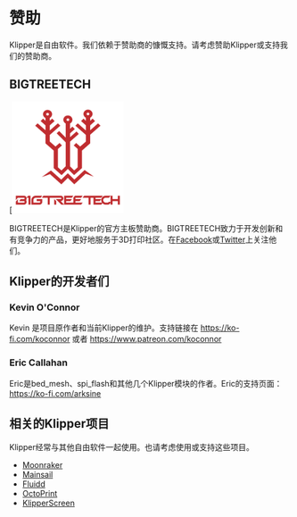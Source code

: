 # 赞助

Klipper是自由软件。我们依赖于赞助商的慷慨支持。请考虑赞助Klipper或支持我们的赞助商。

## BIGTREETECH

[<img src="./img/sponsors/BTT_BTT.png" width="200" />

BIGTREETECH是Klipper的官方主板赞助商。BIGTREETECH致力于开发创新和有竞争力的产品，更好地服务于3D打印社区。在[Facebook](https://www.facebook.com/BIGTREETECH)或[Twitter](https://twitter.com/BigTreeTech)上关注他们。

## Klipper的开发者们

### Kevin O'Connor

Kevin 是项目原作者和当前Klipper的维护。支持链接在 <https://ko-fi.com/koconnor> 或者 <https://www.patreon.com/koconnor>

### Eric Callahan

Eric是bed_mesh、spi_flash和其他几个Klipper模块的作者。Eric的支持页面： <https://ko-fi.com/arksine>

## 相关的Klipper项目

Klipper经常与其他自由软件一起使用。也请考虑使用或支持这些项目。

* [Moonraker](https://github.com/Arksine/moonraker)
* [Mainsail](https://github.com/mainsail-crew/mainsail)
* [Fluidd](https://github.com/fluidd-core/fluidd)
* [OctoPrint](https://octoprint.org/)
* [KlipperScreen](https://github.com/jordanruthe/KlipperScreen)
